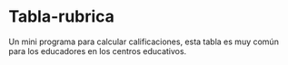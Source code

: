 # Tabla-rubrica
Un mini programa para calcular calificaciones, esta tabla es muy común para los educadores 
en los centros educativos.
